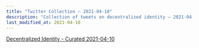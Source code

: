 ```yaml
---
title: "Twitter Collection – 2021-04-10"
description: "Collection of tweets on decentralized identity – 2021-04-10"
last_modified_at: 2021-04-10
---
```



<a class="twitter-timeline" href="https://twitter.com/DecentralizeID/timelines/1380934563157925889">Decentralized Identity - Curated 2021-04-10</a> <script async src="https://platform.twitter.com/widgets.js" charset="utf-8"></script>